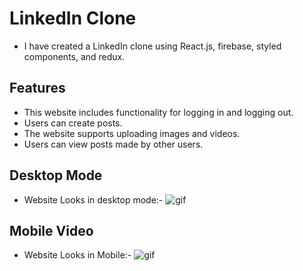 # LinkedIn Clone
- I have created a LinkedIn clone using React.js, firebase, styled components, and redux.

## Features
- This website includes functionality for logging in and logging out.
- Users can create posts.
- The website supports uploading images and videos.
- Users can view posts made by other users.

## Desktop Mode
- Website Looks in desktop mode:- 
![gif](linkedin-laptop.gif)

## Mobile Video
- Website Looks in Mobile:-
![gif](linkedin-mobile.gif)
